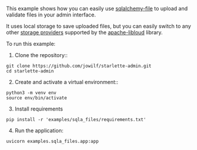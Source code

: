 This example shows how you can easily use [sqlalchemy-file](https://github.com/jowilf/sqlalchemy-file)
to upload and validate files in your admin interface.

It uses local storage to save uploaded files, but you can easily switch to any
other [storage providers](https://libcloud.readthedocs.io/en/stable/storage/supported_providers.html) supported
by the [apache-libloud](https://github.com/apache/libcloud) library.

To run this example:

1. Clone the repository::

```shell
git clone https://github.com/jowilf/starlette-admin.git
cd starlette-admin
```

2. Create and activate a virtual environment::

```shell
python3 -m venv env
source env/bin/activate
```

3. Install requirements

```shell
pip install -r 'examples/sqla_files/requirements.txt'
```

4. Run the application:

```shell
uvicorn examples.sqla_files.app:app
```
